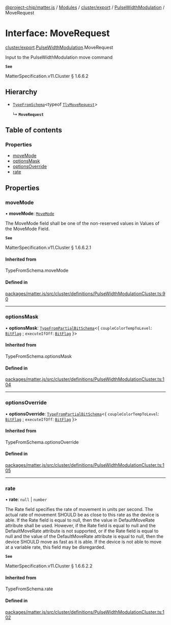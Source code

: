 [@project-chip/matter.js](../README.md) / [Modules](../modules.md) / [cluster/export](../modules/cluster_export.md) / [PulseWidthModulation](../modules/cluster_export.PulseWidthModulation.md) / MoveRequest

# Interface: MoveRequest

[cluster/export](../modules/cluster_export.md).[PulseWidthModulation](../modules/cluster_export.PulseWidthModulation.md).MoveRequest

Input to the PulseWidthModulation move command

**`See`**

MatterSpecification.v11.Cluster § 1.6.6.2

## Hierarchy

- [`TypeFromSchema`](../modules/tlv_export.md#typefromschema)\<typeof [`TlvMoveRequest`](../modules/cluster_export.PulseWidthModulation.md#tlvmoverequest)\>

  ↳ **`MoveRequest`**

## Table of contents

### Properties

- [moveMode](cluster_export.PulseWidthModulation.MoveRequest.md#movemode)
- [optionsMask](cluster_export.PulseWidthModulation.MoveRequest.md#optionsmask)
- [optionsOverride](cluster_export.PulseWidthModulation.MoveRequest.md#optionsoverride)
- [rate](cluster_export.PulseWidthModulation.MoveRequest.md#rate)

## Properties

### moveMode

• **moveMode**: [`MoveMode`](../enums/cluster_export.PulseWidthModulation.MoveMode.md)

The MoveMode field shall be one of the non-reserved values in Values of the MoveMode Field.

**`See`**

MatterSpecification.v11.Cluster § 1.6.6.2.1

#### Inherited from

TypeFromSchema.moveMode

#### Defined in

[packages/matter.js/src/cluster/definitions/PulseWidthModulationCluster.ts:90](https://github.com/project-chip/matter.js/blob/6d3b6a5d957d88a9231d6ecab4bb41f8133112be/packages/matter.js/src/cluster/definitions/PulseWidthModulationCluster.ts#L90)

___

### optionsMask

• **optionsMask**: [`TypeFromPartialBitSchema`](../modules/schema_export.md#typefrompartialbitschema)\<\{ `coupleColorTempToLevel`: [`BitFlag`](../modules/schema_export.md#bitflag) ; `executeIfOff`: [`BitFlag`](../modules/schema_export.md#bitflag)  }\>

#### Inherited from

TypeFromSchema.optionsMask

#### Defined in

[packages/matter.js/src/cluster/definitions/PulseWidthModulationCluster.ts:104](https://github.com/project-chip/matter.js/blob/6d3b6a5d957d88a9231d6ecab4bb41f8133112be/packages/matter.js/src/cluster/definitions/PulseWidthModulationCluster.ts#L104)

___

### optionsOverride

• **optionsOverride**: [`TypeFromPartialBitSchema`](../modules/schema_export.md#typefrompartialbitschema)\<\{ `coupleColorTempToLevel`: [`BitFlag`](../modules/schema_export.md#bitflag) ; `executeIfOff`: [`BitFlag`](../modules/schema_export.md#bitflag)  }\>

#### Inherited from

TypeFromSchema.optionsOverride

#### Defined in

[packages/matter.js/src/cluster/definitions/PulseWidthModulationCluster.ts:105](https://github.com/project-chip/matter.js/blob/6d3b6a5d957d88a9231d6ecab4bb41f8133112be/packages/matter.js/src/cluster/definitions/PulseWidthModulationCluster.ts#L105)

___

### rate

• **rate**: ``null`` \| `number`

The Rate field specifies the rate of movement in units per second. The actual rate of movement SHOULD be as
close to this rate as the device is able. If the Rate field is equal to null, then the value in
DefaultMoveRate attribute shall be used. However, if the Rate field is equal to null and the DefaultMoveRate
attribute is not supported, or if the Rate field is equal to null and the value of the DefaultMoveRate
attribute is equal to null, then the device SHOULD move as fast as it is able. If the device is not able to
move at a variable rate, this field may be disregarded.

**`See`**

MatterSpecification.v11.Cluster § 1.6.6.2.2

#### Inherited from

TypeFromSchema.rate

#### Defined in

[packages/matter.js/src/cluster/definitions/PulseWidthModulationCluster.ts:102](https://github.com/project-chip/matter.js/blob/6d3b6a5d957d88a9231d6ecab4bb41f8133112be/packages/matter.js/src/cluster/definitions/PulseWidthModulationCluster.ts#L102)

